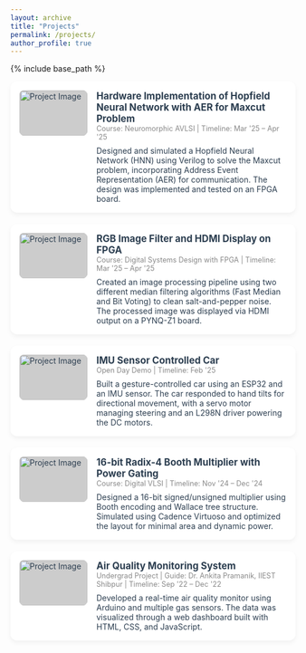 ```yaml
---
layout: archive
title: "Projects"
permalink: /projects/
author_profile: true
---
```


{% include base_path %}

<style>
:root {
  --card-bg-light: #ffffff;
  --card-bg-dark: #1e1e1e;
  --card-text-light: #2c3e50;
  --card-text-dark: #ecf0f1;
  --card-subtext-light: #888;
  --card-subtext-dark: #bdc3c7;
}

@media (prefers-color-scheme: dark) {
  .project-card {
    background-color: var(--card-bg-dark);
    color: var(--card-text-dark);
  }
  .project-meta {
    color: var(--card-subtext-dark);
  }
} 

@media (prefers-color-scheme: light) {
  .project-card {
    background-color: var(--card-bg-light);
    color: var(--card-text-light);
  }
  .project-meta {
    color: var(--card-subtext-light);
  }
}

.project-card {
  border-radius: 12px;
  padding: 16px;
  margin-bottom: 20px;
  box-shadow: 0 4px 8px rgba(0,0,0,0.05);
  display: flex;
  gap: 16px;
  align-items: flex-start;
}
.project-image {
  width: 120px;
  height: 80px;
  object-fit: cover;
  border-radius: 8px;
  background-color: #ccc;
}
.project-text {
  flex: 1;
}
.project-title {
  font-size: 1.2em;
  font-weight: bold;
}
.project-meta {
  font-size: 0.9em;
  margin-bottom: 8px;
}
.project-description {
  font-size: 1em;
}
</style>

<div class="project-card">
  <img class="project-image" src="https://via.placeholder.com/120x80" alt="Project Image">
  <div class="project-text">
    <div class="project-title">Hardware Implementation of Hopfield Neural Network with AER for Maxcut Problem</div>
    <div class="project-meta">Course: Neuromorphic AVLSI | Timeline: Mar '25 – Apr '25</div>
    <div class="project-description">
      Designed and simulated a Hopfield Neural Network (HNN) using Verilog to solve the Maxcut problem, incorporating Address Event Representation (AER) for communication. The design was implemented and tested on an FPGA board.
    </div>
  </div>
</div>

<div class="project-card">
  <img class="project-image" src="https://via.placeholder.com/120x80" alt="Project Image">
  <div class="project-text">
    <div class="project-title">RGB Image Filter and HDMI Display on FPGA</div>
    <div class="project-meta">Course: Digital Systems Design with FPGA | Timeline: Mar '25 – Apr '25</div>
    <div class="project-description">
      Created an image processing pipeline using two different median filtering algorithms (Fast Median and Bit Voting) to clean salt-and-pepper noise. The processed image was displayed via HDMI output on a PYNQ-Z1 board.
    </div>
  </div>
</div>

<div class="project-card">
  <img class="project-image" src="https://via.placeholder.com/120x80" alt="Project Image">
  <div class="project-text">
    <div class="project-title">IMU Sensor Controlled Car</div>
    <div class="project-meta">Open Day Demo | Timeline: Feb '25</div>
    <div class="project-description">
      Built a gesture-controlled car using an ESP32 and an IMU sensor. The car responded to hand tilts for directional movement, with a servo motor managing steering and an L298N driver powering the DC motors.
    </div>
  </div>
</div>

<div class="project-card">
  <img class="project-image" src="https://via.placeholder.com/120x80" alt="Project Image">
  <div class="project-text">
    <div class="project-title">16-bit Radix-4 Booth Multiplier with Power Gating</div>
    <div class="project-meta">Course: Digital VLSI | Timeline: Nov '24 – Dec '24</div>
    <div class="project-description">
      Designed a 16-bit signed/unsigned multiplier using Booth encoding and Wallace tree structure. Simulated using Cadence Virtuoso and optimized the layout for minimal area and dynamic power.
    </div>
  </div>
</div>

<div class="project-card">
  <img class="project-image" src="https://via.placeholder.com/120x80" alt="Project Image">
  <div class="project-text">
    <div class="project-title">Air Quality Monitoring System</div>
    <div class="project-meta">Undergrad Project | Guide: Dr. Ankita Pramanik, IIEST Shibpur | Timeline: Sep '22 – Dec '22</div>
    <div class="project-description">
      Developed a real-time air quality monitor using Arduino and multiple gas sensors. The data was visualized through a web dashboard built with HTML, CSS, and JavaScript.
    </div>
  </div>
</div>
